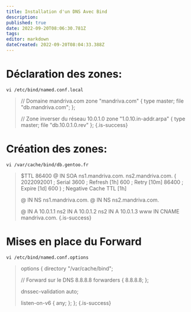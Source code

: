 ```yaml
---
title: Installation d'un DNS Avec Bind
description: 
published: true
date: 2022-09-20T08:06:30.781Z
tags: 
editor: markdown
dateCreated: 2022-09-20T08:04:33.388Z
---
```


# Déclaration des zones:
`vi /etc/bind/named.conf.local`

> // Domaine mandriva.com
>zone "mandriva.com" {
>	type master;
>	file "db.mandriva.com";
>};
>
> // Zone inverser du réseau 10.0.1.0
>zone "1.0.10.in-addr.arpa" {
>	type master;
>	file "db.10.0.1.0.rev"
>};
{.is-success}

# Création des zones:
`vi /var/cache/bind/db.gentoo.fr`
> $TTL    86400
>@       IN      SOA     ns1.mandriva.com. ns2.mandriva.com. (
>                   2022092001           ; Serial
>                         3600           ; Refresh [1h]
>                          600           ; Retry   [10m]
>                        86400           ; Expire  [1d]
>                          600 )         ; Negative Cache TTL [1h]
>
>@       	IN      NS      ns1.mandriva.com.
>@				IN			NS			ns2.mandriva.com.
>
>@ 		IN 	A 		10.0.1.1
>ns2	IN	A 		10.0.1.2
>ns2	IN	A			10.0.1.3
>www	IN	CNAME	mandriva.com.
{.is-success}


# Mises en place du Forward
`vi /etc/bind/named.conf.options`

>options {
>	directory "/var/cache/bind";
>
> // Forward sur le DNS 8.8.8.8
>	forwarders {
>	 	8.8.8.8;
>	};
>
>	dnssec-validation auto;
>
>	listen-on-v6 { any; };
>};
{.is-success}